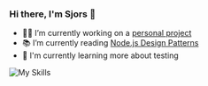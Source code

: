 ### Hi there, I'm Sjors 👋

- 👨‍💻 I’m currently working on a [personal project](https://github.com/devsjors/track-my-healthy-lifestyle)
- 📚 I’m currently reading [Node.js Design Patterns](https://www.nodejsdesignpatterns.com/)
- 🌱 I'm currently learning more about testing

![My Skills](https://skillicons.dev/icons?i=html,css,js,ts,nodejs,react,vue,nextjs,nuxtjs,tailwind,graphql,supabase,postgresql,docker,git)
